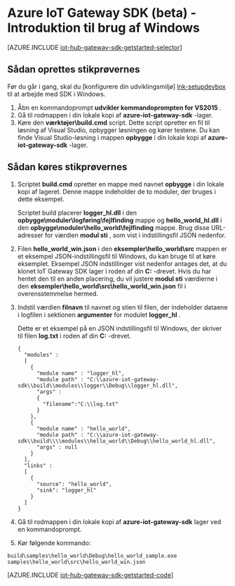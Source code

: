 <properties
    pageTitle="Komme i gang med IoT Hub Gateway SDK | Microsoft Azure"
    description="Azure IoT Gateway SDK gennemgang ved hjælp af Windows til at illustrere vigtige begreber, skal du vide, når du bruger Azure IoT Gateway SDK."
    services="iot-hub"
    documentationCenter=""
    authors="chipalost"
    manager="timlt"
    editor=""/>

<tags
     ms.service="iot-hub"
     ms.devlang="cpp"
     ms.topic="article"
     ms.tgt_pltfrm="na"
     ms.workload="na"
     ms.date="08/25/2016"
     ms.author="andbuc"/>


# <a name="azure-iot-gateway-sdk-beta---get-started-using-windows"></a>Azure IoT Gateway SDK (beta) - Introduktion til brug af Windows

[AZURE.INCLUDE [iot-hub-gateway-sdk-getstarted-selector](../../includes/iot-hub-gateway-sdk-getstarted-selector.md)]

## <a name="how-to-build-the-sample"></a>Sådan oprettes stikprøvernes

Før du går i gang, skal du [konfigurere din udviklingsmiljø] [ lnk-setupdevbox] til at arbejde med SDK i Windows.

1. Åbn en kommandoprompt **udvikler kommandoprompten for VS2015** .
2. Gå til rodmappen i din lokale kopi af **azure-iot-gateway-sdk** -lager.
3. Køre den **værktøjer\\build.cmd** script. Dette script opretter en fil til løsning af Visual Studio, opbygger løsningen og kører testene. Du kan finde Visual Studio-løsning i mappen **opbygge** i din lokale kopi af **azure-iot-gateway-sdk** -lager.

## <a name="how-to-run-the-sample"></a>Sådan køres stikprøvernes

1. Scriptet **build.cmd** opretter en mappe med navnet **opbygge** i din lokale kopi af lageret. Denne mappe indeholder de to moduler, der bruges i dette eksempel.

    Scriptet build placerer **logger_hl.dll** i den **opbygge\\moduler\\logføring\\fejlfinding** mappe og **hello_world_hl.dll** i den **opbygge\\moduler\\hello_world\\fejlfinding** mappe. Brug disse URL-adresser for værdien **modul sti** , som vist i indstillingsfil JSON nedenfor.

2. Filen **hello_world_win.json** i den **eksempler\\hello_world\\src** mappen er et eksempel JSON-indstillingsfil til Windows, du kan bruge til at køre eksemplet. Eksempel JSON indstillinger vist nedenfor antages det, at du klonet IoT Gateway SDK lager i roden af din **C:** -drevet. Hvis du har hentet den til en anden placering, du vil justere **modul sti** værdierne i den **eksempler\\hello_world\\src\\hello_world_win.json** fil i overensstemmelse hermed.

3. Indstil værdien **filnavn** til navnet og stien til filen, der indeholder dataene i logfilen i sektionen **argumenter** for modulet **logger_hl** .

    Dette er et eksempel på en JSON indstillingsfil til Windows, der skriver til filen **log.txt** i roden af din **C:** -drevet.

    ```
    {
      "modules" :
      [
        {
          "module name" : "logger_hl",
          "module path" : "C:\\azure-iot-gateway-sdk\\build\\modules\\logger\\Debug\\logger_hl.dll",
          "args" : 
          {
            "filename":"C:\\log.txt"
          }
        },
        {
          "module name" : "hello_world",
          "module path" : "C:\\azure-iot-gateway-sdk\\build\\\\modules\\hello_world\\Debug\\hello_world_hl.dll",
          "args" : null
        }
      ],
      "links" :
      [
        {
          "source": "hello_world",
          "sink": "logger_hl"
        }
      ]
    }
    ```

3. Gå til rodmappen i din lokale kopi af **azure-iot-gateway-sdk** lager ved en kommandoprompt.
4. Kør følgende kommando:
  
  ```
  build\samples\hello_world\Debug\hello_world_sample.exe samples\hello_world\src\hello_world_win.json
  ```

[AZURE.INCLUDE [iot-hub-gateway-sdk-getstarted-code](../../includes/iot-hub-gateway-sdk-getstarted-code.md)]

<!-- Links -->
[lnk-setupdevbox]: https://github.com/Azure/azure-iot-gateway-sdk/blob/master/doc/devbox_setup.md